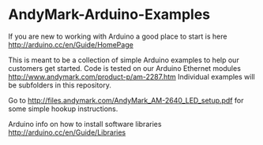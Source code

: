 AndyMark-Arduino-Examples
=========================

If you are new to working with Arduino a good place to start is here
http://arduino.cc/en/Guide/HomePage

This is meant to be a collection of simple Arduino examples to help our customers get started. Code is tested on our Arduino Ethernet modules http://www.andymark.com/product-p/am-2287.htm  Individual examples will be subfolders in this repository.

Go to http://files.andymark.com/AndyMark_AM-2640_LED_setup.pdf for some simple hookup instructions.

Arduino info on how to install software libraries http://arduino.cc/en/Guide/Libraries

